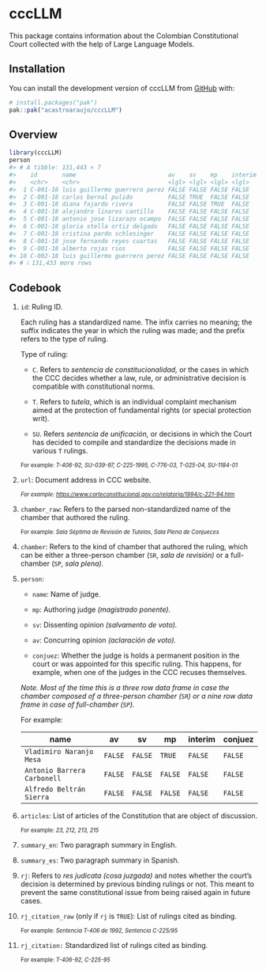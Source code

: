 
<!-- README.md is generated from README.Rmd. Please edit that file -->

# cccLLM

<!-- badges: start -->
<!-- badges: end -->

This package contains information about the Colombian Constitutional
Court collected with the help of Large Language Models.

## Installation

You can install the development version of cccLLM from
[GitHub](https://github.com/) with:

``` r
# install.packages("pak")
pak::pak("acastroaraujo/cccLLM")
```

## Overview

``` r
library(cccLLM)
person
#> # A tibble: 131,443 × 7
#>    id       name                          av    sv    mp    interim conjuez
#>    <chr>    <chr>                         <lgl> <lgl> <lgl> <lgl>   <lgl>  
#>  1 C-001-18 luis guillermo guerrero perez FALSE FALSE FALSE FALSE   FALSE  
#>  2 C-001-18 carlos bernal pulido          FALSE TRUE  FALSE FALSE   FALSE  
#>  3 C-001-18 diana fajardo rivera          FALSE FALSE TRUE  FALSE   FALSE  
#>  4 C-001-18 alejandro linares cantillo    FALSE FALSE FALSE FALSE   FALSE  
#>  5 C-001-18 antonio jose lizarazo ocampo  FALSE FALSE FALSE FALSE   FALSE  
#>  6 C-001-18 gloria stella ortiz delgado   FALSE FALSE FALSE FALSE   FALSE  
#>  7 C-001-18 cristina pardo schlesinger    FALSE FALSE FALSE FALSE   FALSE  
#>  8 C-001-18 jose fernando reyes cuartas   FALSE FALSE FALSE FALSE   FALSE  
#>  9 C-001-18 alberto rojas rios            FALSE FALSE FALSE FALSE   FALSE  
#> 10 C-002-18 luis guillermo guerrero perez FALSE FALSE FALSE FALSE   FALSE  
#> # ℹ 131,433 more rows
```

## Codebook

1.  `id`: Ruling ID.

    Each ruling has a standardized name. The infix carries no meaning;
    the suffix indicates the year in which the ruling was made; and the
    prefix refers to the type of ruling.

    Type of ruling:

    - `C`. Refers to *sentencia de constitucionalidad,* or the cases in
      which the CCC decides whether a law, rule, or administrative
      decision is compatible with constitutional norms.

    - `T`. Refers to *tutela*, which is an individual complaint
      mechanism aimed at the protection of fundamental rights (or
      special protection writ).

    - `SU`. Refers *sentencia de unificación,* or decisions in which the
      Court has decided to compile and standardize the decisions made in
      various `T` rulings.

    <span style="font-size: 0.8em;">For example: *T-406-92, SU-039-97,
    C-225-1995, C-776-03, T-025-04, SU-1184-01*</span>

2.  `url`: Document address in CCC website.

    <span style="font-size: 0.8em;">*For example:
    <https://www.corteconstitucional.gov.co/relatoria/1994/c-221-94.htm>*</span>

3.  `chamber_raw`: Refers to the parsed non-standardized name of the
    chamber that authored the ruling.

    <span style="font-size: 0.8em;">For example: *Sala Séptima de
    Revisión de Tutelas*, *Sala Plena de Conjueces*</span>

4.  `chamber`: Refers to the kind of chamber that authored the ruling,
    which can be either a three-person chamber (`SR`, *sala de
    revisión)* or a full-chamber (`SP`, *sala plena).*

5.  `person`:

    - `name`: Name of judge.

    - `mp`: Authoring judge *(magistrado ponente).*

    - `sv`: Dissenting opinion *(salvamento de voto).*

    - `av`: Concurring opinion *(aclaración de voto).*

    - `conjuez`: Whether the judge is holds a permanent position in the
      court or was appointed for this specific ruling. This happens, for
      example, when one of the judges in the CCC recuses themselves.

    *Note. Most of the time this is a three row data frame in case the
    chamber composed of a three-person chamber (`SR`) or a nine row data
    frame in case of full-chamber (`SP`).*

    For example:

    | name                        | av      | sv      | mp      | interim | conjuez |
    |-----------------------------|---------|---------|---------|---------|---------|
    | `Vladimiro Naranjo Mesa`    | `FALSE` | `FALSE` | `TRUE`  | `FALSE` | `FALSE` |
    | `Antonio Barrera Carbonell` | `FALSE` | `FALSE` | `FALSE` | `FALSE` | `FALSE` |
    | `Alfredo Beltrán Sierra`    | `FALSE` | `FALSE` | `FALSE` | `FALSE` | `FALSE` |

6.  `articles`: List of articles of the Constitution that are object of
    discussion.

    <span style="font-size: 0.8em;">For example: *23, 212, 213,
    215*</span>

7.  `summary_en`: Two paragraph summary in English.

8.  `summary_es`: Two paragraph summary in Spanish.

9.  `rj`: Refers to *res judicata (cosa juzgada)* and notes whether the
    court’s decision is determined by previous binding rulings or not.
    This meant to prevent the same constitutional issue from being
    raised again in future cases.

10. `rj_citation_raw` (only if `rj` is `TRUE`): List of rulings cited as
    binding.

    <span style="font-size: 0.8em;">For example: *Sentencia T-406 de
    1992, Sentencia C-225/95*</span>

11. `rj_citation:` Standardized list of rulings cited as binding.

    <span style="font-size: 0.8em;">For example: *T-406-92,
    C-225-95*</span>

